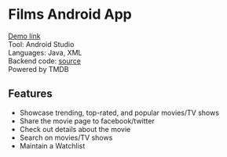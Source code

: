# Films Android App
[Demo link](https://strs1byn99.github.io/img/FilmsAppDemo.mp4) <br/>
Tool: Android Studio <br/>
Languages: Java, XML <br/>
Backend code: [source](https://github.com/strs1byn99/TMDB_Android) <br/>
Powered by TMDB

## Features
* Showcase trending, top-rated, and popular movies/TV shows
* Share the movie page to facebook/twitter
* Check out details about the movie
* Search on movies/TV shows
* Maintain a Watchlist
